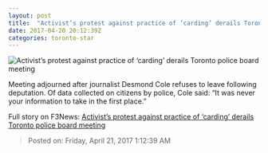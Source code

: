 ```yaml
---
layout: post
title:  "Activist’s protest against practice of ‘carding’ derails Toronto police board meeting"
date: 2017-04-20 20:12:39Z
categories: toronto-star
---
```


![Activist’s protest against practice of ‘carding’ derails Toronto police board meeting](https://www.thestar.com/content/dam/thestar/news/crime/2017/04/20/carding-protest-derails-toronto-police-board-meeting/cole.jpg)

Meeting adjourned after journalist Desmond Cole refuses to leave following deputation. Of data collected on citizens by police, Cole said: “It was never your information to take in the first place.”


Full story on F3News: [Activist’s protest against practice of ‘carding’ derails Toronto police board meeting](http://www.f3nws.com/n/JhBKmE)

> Posted on: Friday, April 21, 2017 1:12:39 AM
